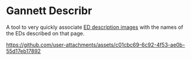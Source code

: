 # Gannett Describr

A tool to very quickly associate [ED description images](https://gannett.cc/docs#ed-descriptions) with the names of the EDs described on that page.

https://github.com/user-attachments/assets/c01cbc69-6c92-4f53-ae0b-55d17eb17892
